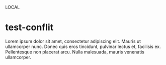 LOCAL
# test-conflit



Lorem ipsum dolor sit amet, consectetur adipiscing elit. Mauris ut ullamcorper nunc. Donec quis eros tincidunt, pulvinar lectus et, facilisis ex. Pellentesque non placerat arcu. Nulla malesuada, mauris venenatis ullamcorper.
